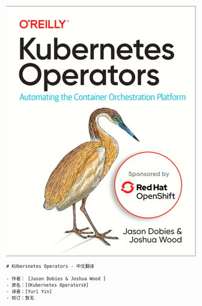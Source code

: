 







![](https://raw.githubusercontent.com/constantine97a/kubernetes-operators-zh_CN/main/images/preface.png)


```
# KUbersnetes Operators - 中文翻译

- 作者： [Jason Dobies & Joshua Wood ]
- 原名：[《Kubernetes Operators》]
- 译者：[Yuri Yin]
- 校订：暂无
```
